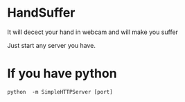 # HandSuffer
It will decect your hand in webcam and will make you suffer

Just start any server you have.

# If you have python
```
python  -m SimpleHTTPServer [port]
```
